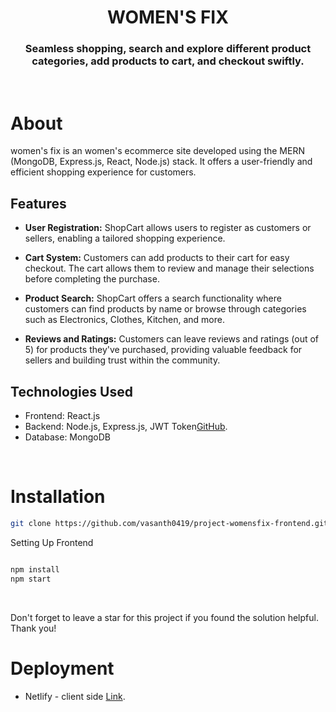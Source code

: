 <h1 align="center">
    WOMEN'S FIX
</h1>

<h3 align="center">
Seamless shopping, search and explore different product categories, add products to cart, and checkout swiftly. 
</h3>

<br>

# About

women's fix is an women's ecommerce site developed using the MERN (MongoDB, Express.js, React, Node.js) stack. It offers a user-friendly and efficient shopping experience for customers.

## Features

- **User Registration:** ShopCart allows users to register as customers or sellers, enabling a tailored shopping experience.

- **Cart System:** Customers can add products to their cart for easy checkout. The cart allows them to review and manage their selections before completing the purchase.

- **Product Search:** ShopCart offers a search functionality where customers can find products by name or browse through categories such as Electronics, Clothes, Kitchen, and more.

- **Reviews and Ratings:** Customers can leave reviews and ratings (out of 5) for products they've purchased, providing valuable feedback for sellers and building trust within the community.

## Technologies Used

- Frontend: React.js 
- Backend: Node.js, Express.js, JWT Token[GitHub](https://github.com/vasanth0419/project-womensfix-backend.git).
- Database: MongoDB

<br>

# Installation

```sh
git clone https://github.com/vasanth0419/project-womensfix-frontend.git
```

Setting Up Frontend

```sh

npm install
npm start
```

<br>

Don't forget to leave a star for this project if you found the solution helpful. Thank you!

# Deployment

- Netlify - client side [Link](https://womens-fix.netlify.app/).